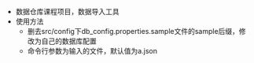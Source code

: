 * 数据仓库课程项目，数据导入工具
* 使用方法
  * 删去src/config下db_config.properties.sample文件的sample后缀，修改为自己的数据库配置
  * 命令行参数为输入的文件，默认值为a.json